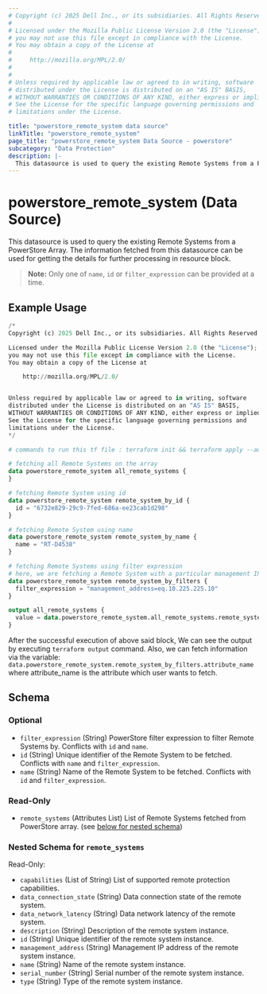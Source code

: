 ```yaml
---
# Copyright (c) 2025 Dell Inc., or its subsidiaries. All Rights Reserved.
# 
# Licensed under the Mozilla Public License Version 2.0 (the "License");
# you may not use this file except in compliance with the License.
# You may obtain a copy of the License at
# 
#     http://mozilla.org/MPL/2.0/
# 
# 
# Unless required by applicable law or agreed to in writing, software
# distributed under the License is distributed on an "AS IS" BASIS,
# WITHOUT WARRANTIES OR CONDITIONS OF ANY KIND, either express or implied.
# See the License for the specific language governing permissions and
# limitations under the License.

title: "powerstore_remote_system data source"
linkTitle: "powerstore_remote_system"
page_title: "powerstore_remote_system Data Source - powerstore"
subcategory: "Data Protection"
description: |-
  This datasource is used to query the existing Remote Systems from a PowerStore Array. The information fetched from this datasource can be used for getting the details for further processing in resource block.
---
```


# powerstore_remote_system (Data Source)

This datasource is used to query the existing Remote Systems from a PowerStore Array. The information fetched from this datasource can be used for getting the details for further processing in resource block.

> **Note:** Only one of `name`, `id` or `filter_expression` can be provided at a time.

## Example Usage

```terraform
/*
Copyright (c) 2025 Dell Inc., or its subsidiaries. All Rights Reserved.

Licensed under the Mozilla Public License Version 2.0 (the "License");
you may not use this file except in compliance with the License.
You may obtain a copy of the License at

    http://mozilla.org/MPL/2.0/


Unless required by applicable law or agreed to in writing, software
distributed under the License is distributed on an "AS IS" BASIS,
WITHOUT WARRANTIES OR CONDITIONS OF ANY KIND, either express or implied.
See the License for the specific language governing permissions and
limitations under the License.
*/

# commands to run this tf file : terraform init && terraform apply --auto-approve

# fetching all Remote Systems on the array
data powerstore_remote_system all_remote_systems {
}

# fetching Remote System using id
data powerstore_remote_system remote_system_by_id {
  id = "6732e829-29c9-7fed-686a-ee23cab1d298"
}

# fetching Remote System using name
data powerstore_remote_system remote_system_by_name {
  name = "RT-D4538"
}

# fetching Remote Systems using filter expression
# here, we are fetching a Remote System with a particular management IP
data powerstore_remote_system remote_system_by_filters {
  filter_expression = "management_address=eq.10.225.225.10"
}

output all_remote_systems {
  value = data.powerstore_remote_system.all_remote_systems.remote_systems
}
```

After the successful execution of above said block, We can see the output by executing `terraform output` command. Also, we can fetch information via the variable: `data.powerstore_remote_system.remote_system_by_filters.attribute_name` where attribute_name is the attribute which user wants to fetch.

<!-- schema generated by tfplugindocs -->
## Schema

### Optional

- `filter_expression` (String) PowerStore filter expression to filter Remote Systems by. Conflicts with `id` and `name`.
- `id` (String) Unique identifier of the Remote System to be fetched. Conflicts with `name` and `filter_expression`.
- `name` (String) Name of the Remote System to be fetched. Conflicts with `id` and `filter_expression`.

### Read-Only

- `remote_systems` (Attributes List) List of Remote Systems fetched from PowerStore array. (see [below for nested schema](#nestedatt--remote_systems))

<a id="nestedatt--remote_systems"></a>
### Nested Schema for `remote_systems`

Read-Only:

- `capabilities` (List of String) List of supported remote protection capabilities.
- `data_connection_state` (String) Data connection state of the remote system.
- `data_network_latency` (String) Data network latency of the remote system.
- `description` (String) Description of the remote system instance.
- `id` (String) Unique identifier of the remote system instance.
- `management_address` (String) Management IP address of the remote system instance.
- `name` (String) Name of the remote system instance.
- `serial_number` (String) Serial number of the remote system instance.
- `type` (String) Type of the remote system instance.
